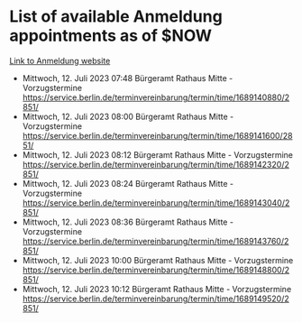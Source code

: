 # List of available Anmeldung appointments as of $NOW
[Link to Anmeldung website](https://service.berlin.de/terminvereinbarung/termin/tag.php?termin=1&anliegen[]=120686&dienstleisterlist=122210,122217,327316,122219,327312,122227,327314,122231,327346,122243,327348,122254,122252,329742,122260,329745,122262,329748,122271,327278,122273,327274,122277,327276,330436,122280,327294,122282,327290,122284,327292,122291,327270,122285,327266,122286,327264,122296,327268,150230,329760,122297,327286,122294,327284,122312,329763,122314,329775,122304,327330,122311,327334,122309,327332,317869,122281,327352,122279,329772,122283,122276,327324,122274,327326,122267,329766,122246,327318,122251,327320,122257,327322,122208,327298,122226,327300&herkunft=http%3A%2F%2Fservice.berlin.de%2Fdienstleistung%2F120686%2F)
- Mittwoch, 12. Juli 2023 07:48 Bürgeramt Rathaus Mitte - Vorzugstermine https://service.berlin.de/terminvereinbarung/termin/time/1689140880/2851/
- Mittwoch, 12. Juli 2023 08:00 Bürgeramt Rathaus Mitte - Vorzugstermine https://service.berlin.de/terminvereinbarung/termin/time/1689141600/2851/
- Mittwoch, 12. Juli 2023 08:12 Bürgeramt Rathaus Mitte - Vorzugstermine https://service.berlin.de/terminvereinbarung/termin/time/1689142320/2851/
- Mittwoch, 12. Juli 2023 08:24 Bürgeramt Rathaus Mitte - Vorzugstermine https://service.berlin.de/terminvereinbarung/termin/time/1689143040/2851/
- Mittwoch, 12. Juli 2023 08:36 Bürgeramt Rathaus Mitte - Vorzugstermine https://service.berlin.de/terminvereinbarung/termin/time/1689143760/2851/
- Mittwoch, 12. Juli 2023 10:00 Bürgeramt Rathaus Mitte - Vorzugstermine https://service.berlin.de/terminvereinbarung/termin/time/1689148800/2851/
- Mittwoch, 12. Juli 2023 10:12 Bürgeramt Rathaus Mitte - Vorzugstermine https://service.berlin.de/terminvereinbarung/termin/time/1689149520/2851/

